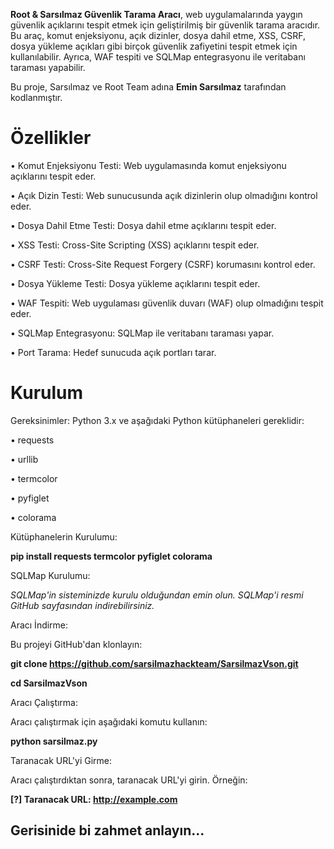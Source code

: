 **Root & Sarsılmaz Güvenlik Tarama Aracı**, web uygulamalarında yaygın güvenlik açıklarını tespit etmek için geliştirilmiş bir güvenlik tarama aracıdır. Bu araç, komut enjeksiyonu, açık dizinler, dosya dahil etme, XSS, CSRF, dosya yükleme açıkları gibi birçok güvenlik zafiyetini tespit etmek için kullanılabilir. Ayrıca, WAF tespiti ve SQLMap entegrasyonu ile veritabanı taraması yapabilir.

Bu proje, Sarsılmaz ve Root Team adına **Emin Sarsılmaz** tarafından kodlanmıştır.

# Özellikler
• Komut Enjeksiyonu Testi: Web uygulamasında komut enjeksiyonu açıklarını tespit eder.

• Açık Dizin Testi: Web sunucusunda açık dizinlerin olup olmadığını kontrol eder.

• Dosya Dahil Etme Testi: Dosya dahil etme açıklarını tespit eder.

• XSS Testi: Cross-Site Scripting (XSS) açıklarını tespit eder.

• CSRF Testi: Cross-Site Request Forgery (CSRF) korumasını kontrol eder.

• Dosya Yükleme Testi: Dosya yükleme açıklarını tespit eder.

• WAF Tespiti: Web uygulaması güvenlik duvarı (WAF) olup olmadığını tespit eder.

• SQLMap Entegrasyonu: SQLMap ile veritabanı taraması yapar.

• Port Tarama: Hedef sunucuda açık portları tarar.

# Kurulum
Gereksinimler: Python 3.x ve aşağıdaki Python kütüphaneleri gereklidir:

• requests

• urllib

• termcolor

• pyfiglet

• colorama

Kütüphanelerin Kurulumu:

**pip install requests termcolor pyfiglet colorama**

SQLMap Kurulumu:

*SQLMap'in sisteminizde kurulu olduğundan emin olun. SQLMap'i resmi GitHub sayfasından indirebilirsiniz.*

Aracı İndirme:

Bu projeyi GitHub'dan klonlayın:

**git clone https://github.com/sarsilmazhackteam/SarsilmazVson.git**

**cd SarsilmazVson**

Aracı Çalıştırma:

Aracı çalıştırmak için aşağıdaki komutu kullanın:

**python sarsilmaz.py**

Taranacak URL'yi Girme:

Aracı çalıştırdıktan sonra, taranacak URL'yi girin. Örneğin:

**[?] Taranacak URL: http://example.com**

## Gerisinide bi zahmet anlayın...
